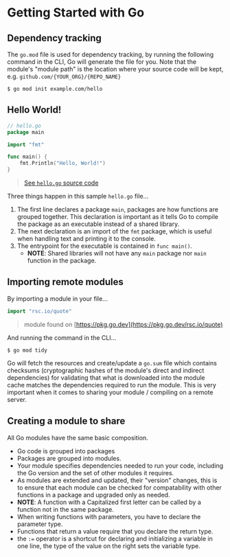 # Getting Started with Go

## Dependency tracking
The `go.mod` file is used for dependency tracking, by running the following command in the CLI, Go will generate the file for you. Note that the module's "module path" is the location where your source code will be kept, e.g. `github.com/{YOUR_ORG}/{REPO_NAME}`

```shell
$ go mod init example.com/hello
```

## Hello World!
```go
// hello.go
package main

import "fmt"

func main() {
	fmt.Println("Hello, World!")
}
```
> [See `hello.go` source code](./hello/hello.go)

Three things happen in this sample `hello.go` file...
1. The first line declares a package `main`, packages are how functions are grouped together. This declaration is important as it tells Go to compile the package as an executable instead of a shared library. 
1. The next declaration is an import of the `fmt` package, which is useful when handling text and printing it to the console.
1. The entrypoint for the executable is contained in `func main()`.
	- **NOTE**: Shared libraries will not have any `main` package nor `main` function in the package.

## Importing remote modules
By importing a module in your file...

```go
import "rsc.io/quote"
```
> module found on [https://pkg.go.dev](https://pkg.go.dev/rsc.io/quote)

And running the command in the CLI...

```shell
$ go mod tidy
```

Go will fetch the resources and create/update a `go.sum` file which contains checksums (cryptographic hashes of the module's direct and indirect dependencies) for validating that what is downloaded into the module cache matches the dependencies required to run the module. This is very important when it comes to sharing your module / compiling on a remote server.


## Creating a module to share
All Go modules have the same basic composition.
- Go code is grouped into packages
- Packages are grouped into modules.
- Your module specifies dependencies needed to run your code, including the Go version and the set of other modules it requires.
- As modules are extended and updated, their "version" changes, this is to ensure that each module can be checked for compatability with other functions in a package and upgraded only as needed.
- **NOTE**: A function with a Capitalized first letter can be called by a function not in the same package.
- When writing functions with parameters, you have to declare the parameter type.
- Functions that return a value require that you declare the return type.
- the `:=` operator is a shortcut for declaring and initializing a variable in one line, the type of the value on the right sets the variable type.


